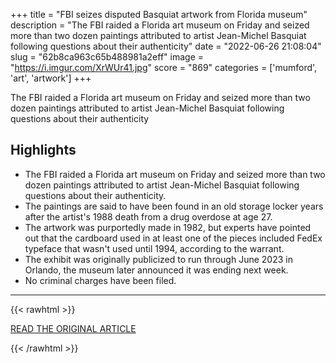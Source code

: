 +++
title = "FBI seizes disputed Basquiat artwork from Florida museum"
description = "The FBI raided a Florida art museum on Friday and seized more than two dozen paintings attributed to artist Jean-Michel Basquiat following questions about their authenticity"
date = "2022-06-26 21:08:04"
slug = "62b8ca963c65b488981a2eff"
image = "https://i.imgur.com/XrWUr41.jpg"
score = "869"
categories = ['mumford', 'art', 'artwork']
+++

The FBI raided a Florida art museum on Friday and seized more than two dozen paintings attributed to artist Jean-Michel Basquiat following questions about their authenticity

## Highlights

- The FBI raided a Florida art museum on Friday and seized more than two dozen paintings attributed to artist Jean-Michel Basquiat following questions about their authenticity.
- The paintings are said to have been found in an old storage locker years after the artist's 1988 death from a drug overdose at age 27.
- The artwork was purportedly made in 1982, but experts have pointed out that the cardboard used in at least one of the pieces included FedEx typeface that wasn't used until 1994, according to the warrant.
- The exhibit was originally publicized to run through June 2023 in Orlando, the museum later announced it was ending next week.
- No criminal charges have been filed.

---

{{< rawhtml >}}
  <p class="article-category">
    <a target="_blank" href="https://abcnews.go.com/Entertainment/wireStory/fbi-seizes-disputed-basquiat-artwork-florida-museum-85669831">READ THE ORIGINAL ARTICLE</a>
  </p>
{{< /rawhtml >}}
